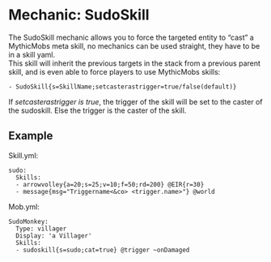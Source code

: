 Mechanic: SudoSkill
===================

The SudoSkill mechanic allows you to force the targeted entity to “cast”
a MythicMobs meta skill, no mechanics can be used straight, they have to
be in a skill yaml.  
This skill will inherit the previous targets in the stack from a
previous parent skill, and is even able to force players to use
MythicMobs skills:

    - SudoSkill{s=SkillName;setcasterastrigger=true/false(default)}

If *setcasterastrigger is true*, the trigger of the skill will be set to
the caster of the sudoskill. Else the trigger is the caster of the
skill.

Example
-------

Skill.yml:

    sudo:
      Skills:
      - arrowvolley{a=20;s=25;v=10;f=50;rd=200} @EIR{r=30}
      - message{msg="Triggername<&co> <trigger.name>"} @world

Mob.yml:

    SudoMonkey:
      Type: villager
      Display: 'a Villager'
      Skills:
      - sudoskill{s=sudo;cat=true} @trigger ~onDamaged